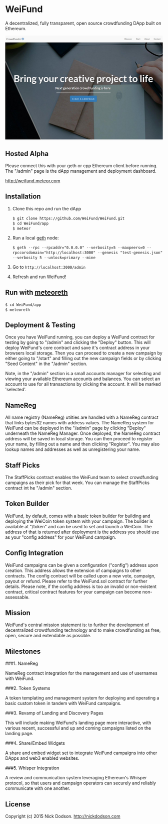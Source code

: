 # WeiFund

A decentralized, fully transparent, open source crowdfunding DApp built on Ethereum.

<img src="app/public/images/screen0.jpg" />

## <a name="alpha"></a> Hosted Alpha

Please connect this with your geth or cpp Ethereum client before running. The "/admin" page is the dApp management and deployment dashboard.

<a href="http://weifund.meteor.com">http://weifund.meteor.com</a>

## <a name="installation"></a> Installation

1. Clone this repo and run the dApp
   
    ```
    $ git clone https://github.com/WeiFund/WeiFund.git
    $ cd WeiFund/app
    $ meteor
    ```
    
2. Run a local <a href="https://github.com/ethereum/go-ethereum">geth</a> node:

    ```
    $ geth --rpc --rpcaddr="0.0.0.0" --verbosity=5 --maxpeers=0 --rpccorsdomain="http://localhost:3000" --genesis "test-genesis.json" --verbosity 5 --unlock=primary --mine
    ```

3. Go to `http://localhost:3000/admin`

4. Refresh and run WeiFund!


## <a name="meteoreth"></a> Run with <a href="https://github.com/SilentCicero/meteoreth">meteoreth</a>

```
$ cd WeiFund/app
$ meteoreth
```

## <a name="config"></a> Deployment & Testing

Once you have WeiFund running, you can deploy a WeiFund contract for testing by going to "/admin" and clicking the "Deploy" button. This will deploy WeiFund's core contract and save it's contract address in your browsers local storage. Then you can proceed to create a new campaign by either going to "/start" and filling out the new campaign fields or by clicking "Seed Content" in the "/admin" section.

Note, in the "/admin" section is a small accounts manager for selecting and viewing your available Ethereum accounts and balances. You can select an account to use for all transactions by clicking the account. It will be marked 'selected'.

## <a name="namereg"></a> NameReg

All name registry (NameReg) utilties are handled with a NameReg contract that links bytes32 names with address values. The NameReg system for WeiFund can be deployed in the "/admin" page by clicking "Deploy" underneath the NameReg Manager. Once deployed, the NameReg contract address will be saved in local storage. You can then proceed to register your name, by filling out a name and then clicking "Register". You may also lookup names and addresses as well as unregistering your name.

## <a name="staffpicks"></a> Staff Picks

The StaffPicks contract enables the WeiFund team to select crowdfunding campaigns as their pick for that week. You can manage the StaffPicks contract int he "/admin" section.

## <a name="token"></a> Token Builder

WeiFund, by default, comes with a basic token builder for building and deploying the WeiCoin token system with your campaign. The builder is available at "/token" and can be used to set and launch a WeiCoin. The address of that is returned after deployment is the address you should use as your "config address" for your WeiFund campaign.

## <a name="config"></a> Config Integration

WeiFund campaigns can be given a configuration ("config") address upon creation. This address allows the extension of campaigns to other contracts. The config contract will be called upon a new vote, campaign, payout or refund. Please refer to the WeiFund.sol contract for further details. Please note, if the config address is too an invalid or non-existent contract, critical contract features for your campaign can become non-assessable.

## <a name="mission"></a> Mission

WeiFund's central mission statement is: to further the development of decentralized crowdfunding technology and to make crowdfunding as free, open, secure and extendable as possible.

## <a name="milestones"></a> Milestones

###1. NameReg

NameReg contract integration for the management and use of usernames with WeiFund.

###2. Token Systems

A token templating and management system for deploying and operating a basic custom token in tandem with WeiFund campaigns.

###3. Revamp of Landing and Discovery Pages

This will include making WeiFund's landing page more interactive, with various recent, successful and up and coming campaigns listed on the landing page.

###4. Share/Embed Widgets

A share and embed widget set to integrate WeiFund campaigns into other DApps and web3 enabled websites.

###5. Whisper Integration

A review and communication system leveraging Ethereum's Whisper protocol, so that users and campaign operators can securely and reliably communicate with one another.


## <a name="license"></a> License

Copyright (c) 2015 Nick Dodson. <http://nickdodson.com>
